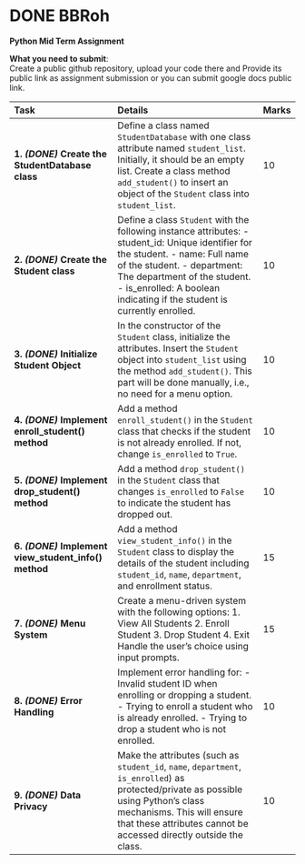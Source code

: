 # DONE BBRoh  


**Python Mid Term Assignment**

**What you need to submit**:  
Create a public github repository, upload your code there and Provide its public link as assignment submission or you can submit google docs public link.

| Task                                                     | Details | Marks |
|:---------------------------------------------------------| :---- | :---- |
| **1\. _(DONE)_  Create the StudentDatabase class**       | Define a class named `StudentDatabase` with one class attribute named `student_list`. Initially, it should be an empty list. Create a class method `add_student()` to insert an object of the `Student` class into `student_list`. | 10 |
| **2\. _(DONE)_  Create the Student class**               | Define a class `Student` with the following instance attributes: \- student\_id: Unique identifier for the student. \- name: Full name of the student. \- department: The department of the student. \- is\_enrolled: A boolean indicating if the student is currently enrolled. | 10 |
| **3\. _(DONE)_  Initialize Student Object**              | In the constructor of the `Student` class, initialize the attributes. Insert the `Student` object into `student_list` using the method `add_student()`. This part will be done manually, i.e., no need for a menu option. | 10 |
| **4\. _(DONE)_  Implement enroll\_student() method**     | Add a method `enroll_student()` in the `Student` class that checks if the student is not already enrolled. If not, change `is_enrolled` to `True`. | 10 |
| **5\. _(DONE)_  Implement drop\_student() method**       | Add a method `drop_student()` in the `Student` class that changes `is_enrolled` to `False` to indicate the student has dropped out. | 10 |
| **6\. _(DONE)_  Implement view\_student\_info() method** | Add a method `view_student_info()` in the `Student` class to display the details of the student including `student_id`, `name`, `department`, and enrollment status. | 15 |
| **7\. _(DONE)_  Menu System**                            | Create a menu-driven system with the following options: 1\. View All Students 2\. Enroll Student 3\. Drop Student 4\. Exit Handle the user’s choice using input prompts. | 15 |
| **8\. _(DONE)_ Error Handling**                          | Implement error handling for: \- Invalid student ID when enrolling or dropping a student. \- Trying to enroll a student who is already enrolled. \- Trying to drop a student who is not enrolled. | 10 |
| **9\. _(DONE)_  Data Privacy**                           | Make the attributes (such as `student_id`, `name`, `department`, `is_enrolled`) as protected/private as possible using Python’s class mechanisms. This will ensure that these attributes cannot be accessed directly outside the class. | 10 |

